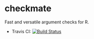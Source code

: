 # checkmate

Fast and versatile argument checks for R.

* Travis CI: [![Build Status](https://travis-ci.org/tudo-r/checkmate.svg)](https://travis-ci.org/tudo-r/checkmate)
